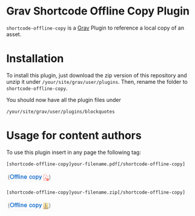 # Grav Shortcode Offline Copy Plugin


`shortcode-offline-copy` is a [Grav][grav] Plugin to reference a local copy
of an asset.


# Installation

To install this plugin, just download the zip version of this repository and
unzip it under `/your/site/grav/user/plugins`.
Then, rename the folder to `shortcode-offline-copy`.

You should now have all the plugin files under

	/your/site/grav/user/plugins/blockquotes

# Usage for content authors

To use this plugin insert in any page the following tag:

    [shortcode-offline-copy]your-filename.pdf[/shortcode-offline-copy]

![Shortcode Offline Copy PDF](samples/sample-pdf.png)

    [shortcode-offline-copy]your-filename.zip[/shortcode-offline-copy]

![Shortcode Offline Copy ZIP](samples/sample-zip.png)

[grav]: http://github.com/getgrav/grav
